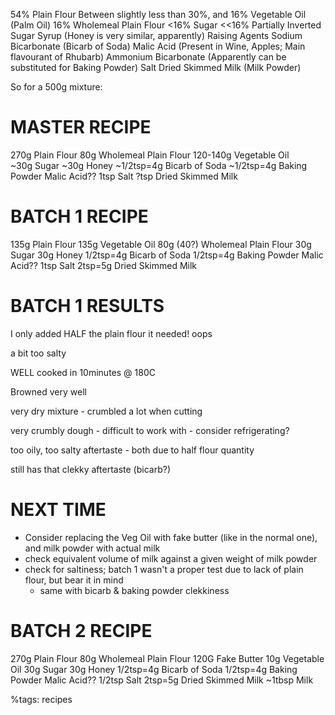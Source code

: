 54% Plain Flour
Between slightly less than 30%, and 16% Vegetable Oil (Palm Oil)
16% Wholemeal Plain Flour
<16% Sugar
<<16% Partially Inverted Sugar Syrup (Honey is very similar, apparently)
Raising Agents 
	Sodium Bicarbonate (Bicarb of Soda)
	Malic Acid			(Present in Wine, Apples; Main flavourant of Rhubarb)
	Ammonium Bicarbonate (Apparently can be substituted for Baking Powder)
Salt
Dried Skimmed Milk (Milk Powder)
	
So for a 500g mixture:

MASTER RECIPE
=============

270g Plain Flour
80g Wholemeal Plain Flour
120-140g Vegetable Oil	
~30g Sugar
~30g Honey
~1/2tsp=4g Bicarb of Soda
~1/2tsp=4g Baking Powder
Malic Acid??
1tsp Salt
?tsp Dried Skimmed Milk


BATCH 1 RECIPE
==============

135g Plain Flour
135g Vegetable Oil
80g (40?) Wholemeal Plain Flour
30g Sugar
30g Honey
1/2tsp=4g Bicarb of Soda
1/2tsp=4g Baking Powder
Malic Acid??
1tsp Salt
2tsp=5g Dried Skimmed Milk

BATCH 1 RESULTS
==============

I only added HALF the plain flour it needed! oops

a bit too salty

WELL cooked in 10minutes @ 180C

Browned very well

very dry mixture - crumbled a lot when cutting

very crumbly dough - difficult to work with - consider refrigerating?

too oily, too salty aftertaste - both due to half flour quantity

still has that clekky aftertaste (bicarb?)

NEXT TIME
=========

* Consider replacing the Veg Oil with fake butter (like in the normal one), and milk powder with actual milk
* check equivalent volume of milk against a given weight of milk powder
* check for saltiness; batch 1 wasn't a proper test due to lack of plain flour, but bear it in mind
	- same with bicarb & baking powder clekkiness

	
BATCH 2 RECIPE
==============

270g Plain Flour
80g Wholemeal Plain Flour
120G Fake Butter
10g Vegetable Oil
30g Sugar
30g Honey
1/2tsp=4g Bicarb of Soda
1/2tsp=4g Baking Powder
Malic Acid??
1/2tsp Salt
2tsp=5g Dried Skimmed Milk
~1tbsp Milk

%tags: recipes
